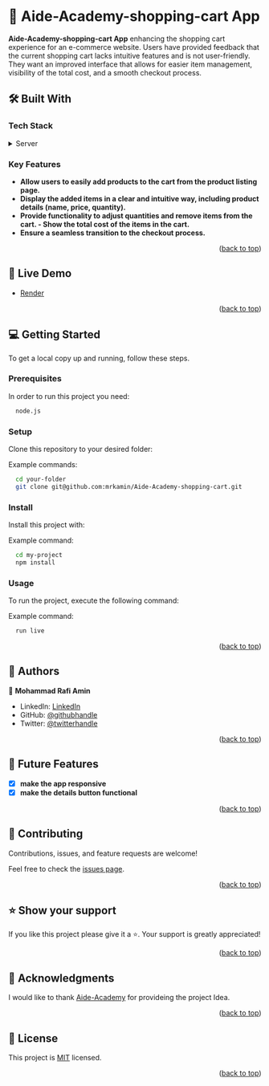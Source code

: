 <!-- PROJECT DESCRIPTION -->

# 📖 Aide-Academy-shopping-cart App<a name="about-project"></a>

**Aide-Academy-shopping-cart App** 
 enhancing the shopping cart experience for an e-commerce website. Users have provided feedback that the current shopping cart lacks intuitive features and is not user-friendly. They want an improved interface that allows for easier item management, visibility of the total cost, and a smooth checkout process.

## 🛠 Built With <a name="built-with"></a>

### Tech Stack <a name="tech-stack"></a>

<details>
  <summary>Server</summary>
  <ul>
  
    > <li><a href="https://html.com/">HTML</a></li>
    > <li><a href="https://getbootstrap.com/">CSS&Bootstrap</a></li>
    > <li><a href="https://www.javascript.com/">JavaScrip</a></li>
    > <li><a href="https://legacy.reactjs.org/docs/getting-started.html">React.js</a></li>

  </ul>
</details>

<!-- Features -->

### Key Features <a name="key-features"></a>

- **Allow users to easily add products to the cart from the product listing page.**
- **Display the added items in a clear and intuitive way, including product details (name, price, quantity).**
- **Provide functionality to adjust quantities and remove items from the cart. - Show the total cost of the items in the cart.**
- **Ensure a seamless transition to the checkout process.**

<p align="right">(<a href="#readme-top">back to top</a>)</p>

<!-- LIVE DEMO -->

## 🚀 Live Demo <a name="live-demo"></a>

- [Render](https://shopping-u6pn.onrender.com)

<p align="right">(<a href="#readme-top">back to top</a>)</p>

<!-- GETTING STARTED -->

## 💻 Getting Started <a name="getting-started"></a>

To get a local copy up and running, follow these steps.

### Prerequisites

In order to run this project you need:

```sh
  node.js
```

### Setup

Clone this repository to your desired folder:

Example commands:

```sh
  cd your-folder
  git clone git@github.com:mrkamin/Aide-Academy-shopping-cart.git
```

### Install

Install this project with:

Example command:

```sh
  cd my-project
  npm install
```

### Usage

To run the project, execute the following command:

Example command:

```sh
  run live
```

<p align="right">(<a href="#readme-top">back to top</a>)</p>

<!-- AUTHORS -->

## 👥 Authors <a name="authors"></a>

👤 **Mohammad Rafi Amin**

- LinkedIn: [LinkedIn](https://www.linkedin.com/in/mohammad-rafi-amin-63b4319b/)
- GitHub: [@githubhandle](https://github.com/mrkamin)
- Twitter: [@twitterhandle](https://twitter.com/Mohamma63974237)


<p align="right">(<a href="#readme-top">back to top</a>)</p>

<!-- FUTURE FEATURES -->

## 🔭 Future Features <a name="future-features"></a>

- [x] **make the app responsive**
- [x] **make the details button functional**

<p align="right">(<a href="#readme-top">back to top</a>)</p>

<!-- CONTRIBUTING -->

## 🤝 Contributing <a name="contributing"></a>

Contributions, issues, and feature requests are welcome!

Feel free to check the [issues page](https://github.com/mrkamin/Aide-Academy-shopping-cart/issues).

<p align="right">(<a href="#readme-top">back to top</a>)</p>

<!-- SUPPORT -->

## ⭐️ Show your support <a name="support"></a>

If you like this project please give it a ⭐️. Your support is greatly appreciated!

<p align="right">(<a href="#readme-top">back to top</a>)</p>

<!-- ACKNOWLEDGEMENTS -->

## 🙏 Acknowledgments <a name="acknowledgements"></a>

I would like to thank [Aide-Academy](https://career.aideacademy.com/login) for provideing the project Idea.

<p align="right">(<a href="#readme-top">back to top</a>)</p>

<!-- LICENSE -->

## 📝 License <a name="license"></a>

This project is [MIT](https://github.com/mrkamin/Aide-Academy-shopping-cart/blob/Dev/LICENSE) licensed.

<p align="right">(<a href="#readme-top">back to top</a>)</p>

